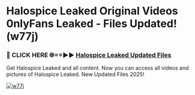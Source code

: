 # Halospice Leaked Original Videos 0nlyFans Leaked - Files Updated! (w77j)

<h3>🔴 CLICK HERE 🌐==►► <a href="https://tinyurl.com/x26r9saj" rel="nofollow">Halospice Leaked Updated Files</a></h3>

Get Halospice Leaked and all content. Now you can access all videos and pictures of Halospice Leaked. New Updated Files 2025!

[![w77j](https://i.imgur.com/LkgZPqh.gif)](https://tinyurl.com/x26r9saj)
